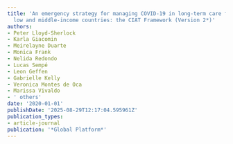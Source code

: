 ```yaml
---
title: 'An emergency strategy for managing COVID-19 in long-term care facilities in
  low and middle-income countries: the CIAT Framework (Version 2*)'
authors:
- Peter Lloyd-Sherlock
- Karla Giacomin
- Meirelayne Duarte
- Monica Frank
- Nelida Redondo
- Lucas Sempé
- Leon Geffen
- Gabrielle Kelly
- Veronica Montes de Oca
- Marissa Vivaldo
- ' others'
date: '2020-01-01'
publishDate: '2025-08-29T12:17:04.595961Z'
publication_types:
- article-journal
publication: '*Global Platform*'
---
```

